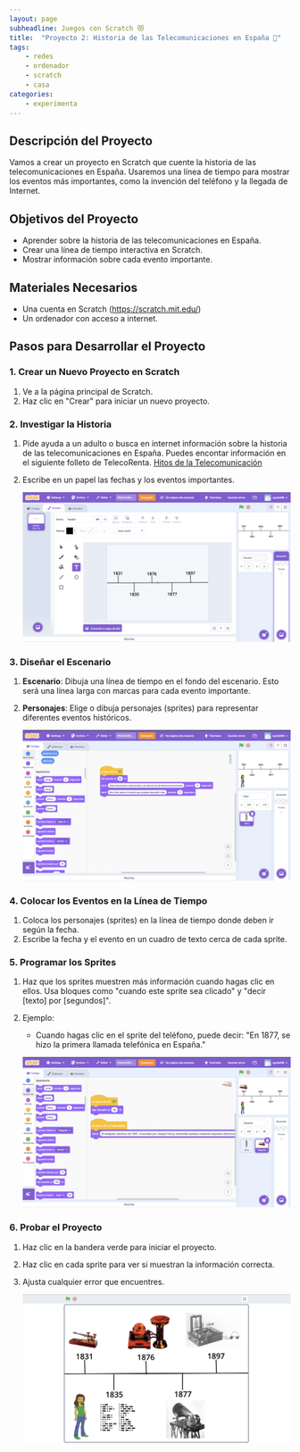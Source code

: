 ```yaml
---
layout: page
subheadline: Juegos con Scratch 😻
title:  "Proyecto 2: Historia de las Telecomunicaciones en España 📡"
tags:
    - redes
    - ordenador
    - scratch 
    - casa
categories:
    - experimenta
---
```


## Descripción del Proyecto

Vamos a crear un proyecto en Scratch que cuente la historia de las telecomunicaciones en España. Usaremos una línea de tiempo para mostrar los eventos más importantes, como la invención del teléfono y la llegada de Internet.

## Objetivos del Proyecto

- Aprender sobre la historia de las telecomunicaciones en España.
- Crear una línea de tiempo interactiva en Scratch.
- Mostrar información sobre cada evento importante.

## Materiales Necesarios

- Una cuenta en Scratch (https://scratch.mit.edu/)
- Un ordenador con acceso a internet.

## Pasos para Desarrollar el Proyecto

### 1. Crear un Nuevo Proyecto en Scratch

1. Ve a la página principal de Scratch.
2. Haz clic en "Crear" para iniciar un nuevo proyecto.

### 2. Investigar la Historia

1. Pide ayuda a un adulto o busca en internet información sobre la historia de las telecomunicaciones en España. 
    Puedes encontar información en el siguiente folleto de TelecoRenta.  [Hitos de la Telecomunicación](https://telecorenta.es/wp-content/uploads/2024/03/Resumen-Hitos-de-la-Telecomunicacion.pdf)
2. Escribe en un papel las fechas y los eventos importantes.

    ![Historia Telecomunicaciones 1 ](/images/experimenta/ordenador/scratch/HistoriaTelecomunicaciones/HistoriaTelecominicaciones_1.png "Historia Telecomunicaciones 1")

### 3. Diseñar el Escenario

1. **Escenario**: Dibuja una línea de tiempo en el fondo del escenario. Esto será una línea larga con marcas para cada evento importante.
2. **Personajes**: Elige o dibuja personajes (sprites) para representar diferentes eventos históricos.

    ![Historia Telecomunicaciones 2](/images/experimenta/ordenador/scratch/HistoriaTelecomunicaciones/HistoriaTelecomunicaciones_2.png "Historia Telecomunicaciones 2")

### 4. Colocar los Eventos en la Línea de Tiempo

1. Coloca los personajes (sprites) en la línea de tiempo donde deben ir según la fecha.
2. Escribe la fecha y el evento en un cuadro de texto cerca de cada sprite.


### 5. Programar los Sprites

1. Haz que los sprites muestren más información cuando hagas clic en ellos. Usa bloques como "cuando este sprite sea clicado" y "decir [texto] por [segundos]".
2. Ejemplo: 
   - Cuando hagas clic en el sprite del teléfono, puede decir: "En 1877, se hizo la primera llamada telefónica en España."

    ![Historia Telecomunicaciones 3](/images/experimenta/ordenador/scratch/HistoriaTelecomunicaciones/HistoriaTelecomunicaciones_3.png "Historia Telecomunicaciones 3")
    
### 6. Probar el Proyecto

1. Haz clic en la bandera verde para iniciar el proyecto.
2. Haz clic en cada sprite para ver si muestran la información correcta.
3. Ajusta cualquier error que encuentres.

    ![Historia Telecomunicaciones 4](/images/experimenta/ordenador/scratch/HistoriaTelecomunicaciones/HistoriaTelecomunicaciones_4.png "Historia Telecomunicaciones 4")
